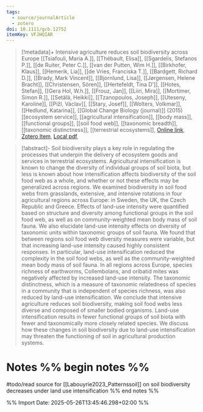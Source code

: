 ```yaml
---
tags:
  - source/journalArticle
  - zotero
doi: 10.1111/gcb.12752
itemKey: VFJHQIAR
---
```

>[!metadata]+
> Intensive agriculture reduces soil biodiversity across Europe
> [[Tsiafouli, Maria A.]], [[Thébault, Elisa]], [[Sgardelis, Stefanos P.]], [[de Ruiter, Peter C.]], [[van der Putten, Wim H.]], [[Birkhofer, Klaus]], [[Hemerik, Lia]], [[de Vries, Franciska T.]], [[Bardgett, Richard D.]], [[Brady, Mark Vincent]], [[Bjornlund, Lisa]], [[Jørgensen, Helene Bracht]], [[Christensen, Sören]], [[Hertefeldt, Tina D’]], [[Hotes, Stefan]], [[Gera Hol, W.h.]], [[Frouz, Jan]], [[Liiri, Mira]], [[Mortimer, Simon R.]], [[Setälä, Heikki]], [[Tzanopoulos, Joseph]], [[Uteseny, Karoline]], [[Pižl, Václav]], [[Stary, Josef]], [[Wolters, Volkmar]], [[Hedlund, Katarina]], 
> [[Global Change Biology (journal)]] (2015)
> [[ecosystem service]], [[agricultural intensification]], [[body mass]], [[functional groups]], [[soil food web]], [[taxonomic breadth]], [[taxonomic distinctness]], [[terrestrial ecosystems]], 
> [Online link](https://onlinelibrary.wiley.com/doi/abs/10.1111/gcb.12752), [Zotero Item](zotero://select/library/items/VFJHQIAR), [Local pdf](file://C:/Users/aburg/Documents/references/zotero/storage/9YG9BWS6/Tsiafouli2015_Intensiveagriculture.pdf), 

>[!abstract]-
>Soil biodiversity plays a key role in regulating the processes that underpin the delivery of ecosystem goods and services in terrestrial ecosystems. Agricultural intensification is known to change the diversity of individual groups of soil biota, but less is known about how intensification affects biodiversity of the soil food web as a whole, and whether or not these effects may be generalized across regions. We examined biodiversity in soil food webs from grasslands, extensive, and intensive rotations in four agricultural regions across Europe: in Sweden, the UK, the Czech Republic and Greece. Effects of land-use intensity were quantified based on structure and diversity among functional groups in the soil food web, as well as on community-weighted mean body mass of soil fauna. We also elucidate land-use intensity effects on diversity of taxonomic units within taxonomic groups of soil fauna. We found that between regions soil food web diversity measures were variable, but that increasing land-use intensity caused highly consistent responses. In particular, land-use intensification reduced the complexity in the soil food webs, as well as the community-weighted mean body mass of soil fauna. In all regions across Europe, species richness of earthworms, Collembolans, and oribatid mites was negatively affected by increased land-use intensity. The taxonomic distinctness, which is a measure of taxonomic relatedness of species in a community that is independent of species richness, was also reduced by land-use intensification. We conclude that intensive agriculture reduces soil biodiversity, making soil food webs less diverse and composed of smaller bodied organisms. Land-use intensification results in fewer functional groups of soil biota with fewer and taxonomically more closely related species. We discuss how these changes in soil biodiversity due to land-use intensification may threaten the functioning of soil in agricultural production systems.

# Notes %% begin notes %%
#todo/read source for [[Labouyrie2023_Patternssoil]] on soil biodiversity decreases under land use intensification
%% end notes %%




%% Import Date: 2025-05-26T13:45:46.298+02:00 %%
